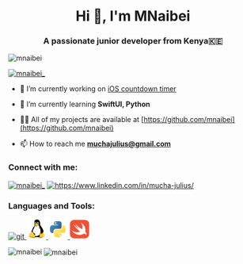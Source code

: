 <h1 align="center">Hi 👋, I'm MNaibei</h1>
<h3 align="center">A passionate junior developer from Kenya🇰🇪</h3>

<p align="left"> <img src="https://komarev.com/ghpvc/?username=mnaibei&label=Profile%20views&color=0e75b6&style=flat" alt="mnaibei" /> </p>

<p align="left"> <a href="https://twitter.com/mnaibei_" target="blank"><img src="https://img.shields.io/twitter/follow/mnaibei_?logo=twitter&style=for-the-badge" alt="mnaibei_" /></a> </p>

- 🔭 I’m currently working on [iOS countdown timer](https://github.com/mnaibei/countdown_iOS.git)

- 🌱 I’m currently learning **SwiftUI, Python**

- 👨‍💻 All of my projects are available at [https://github.com/mnaibei](https://github.com/mnaibei)

- 📫 How to reach me **muchajulius@gmail.com**

<h3 align="left">Connect with me:</h3>
<p align="left">
<a href="https://twitter.com/mnaibei_" target="blank"><img align="center" src="https://raw.githubusercontent.com/rahuldkjain/github-profile-readme-generator/master/src/images/icons/Social/twitter.svg" alt="mnaibei_" height="30" width="40" /></a>
<a href="https://linkedin.com/in/https://www.linkedin.com/in/mucha-julius/" target="blank"><img align="center" src="https://raw.githubusercontent.com/rahuldkjain/github-profile-readme-generator/master/src/images/icons/Social/linked-in-alt.svg" alt="https://www.linkedin.com/in/mucha-julius/" height="30" width="40" /></a>
</p>

<h3 align="left">Languages and Tools:</h3>
<p align="left"> <a href="https://git-scm.com/" target="_blank" rel="noreferrer"> <img src="https://www.vectorlogo.zone/logos/git-scm/git-scm-icon.svg" alt="git" width="40" height="40"/> </a> <a href="https://www.linux.org/" target="_blank" rel="noreferrer"> <img src="https://raw.githubusercontent.com/devicons/devicon/master/icons/linux/linux-original.svg" alt="linux" width="40" height="40"/> </a> <a href="https://www.python.org" target="_blank" rel="noreferrer"> <img src="https://raw.githubusercontent.com/devicons/devicon/master/icons/python/python-original.svg" alt="python" width="40" height="40"/> </a> <a href="https://developer.apple.com/swift/" target="_blank" rel="noreferrer"> <img src="https://raw.githubusercontent.com/devicons/devicon/master/icons/swift/swift-original.svg" alt="swift" width="40" height="40"/> </a> </p>

<p><img align="left" src="https://github-readme-stats.vercel.app/api/top-langs?username=mnaibei&show_icons=true&locale=en&layout=compact" alt="mnaibei" /></p>

<p>&nbsp;<img align="center" src="https://github-readme-stats.vercel.app/api?username=mnaibei&show_icons=true&locale=en" alt="mnaibei" /></p>
